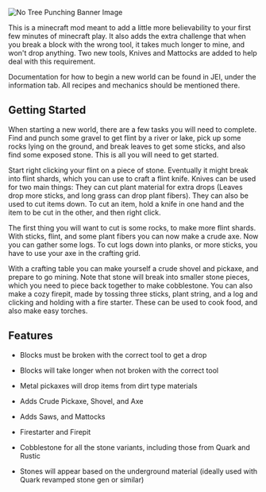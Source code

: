 ![No Tree Punching Banner Image](https://github.com/alcatrazEscapee/no-tree-punching/blob/master/img/icon/banner.png)

This is a minecraft mod meant to add a little more believability to your first few minutes of minecraft play. It also adds the extra challenge that when you break a block with the wrong tool, it takes much longer to mine, and won't drop anything. Two new tools, Knives and Mattocks are added to help deal with this requirement.

Documentation for how to begin a new world can be found in JEI, under the information tab. All recipes and mechanics should be mentioned there.

## Getting Started

When starting a new world, there are a few tasks you will need to complete. Find and punch some gravel to get flint by a river or lake, pick up some rocks lying on the ground, and break leaves to get some sticks, and also find some exposed stone. This is all you will need to get started.

Start right clicking your flint on a piece of stone. Eventually it might break into flint shards, which you can use to craft a flint knife. Knives can be used for two main things: They can cut plant material for extra drops (Leaves drop more sticks, and long grass can drop plant fibers). They can also be used to cut items down. To cut an item, hold a knife in one hand and the item to be cut in the other, and then right click.

The first thing you will want to cut is some rocks, to make more flint shards. With sticks, flint, and some plant fibers you can now make a crude axe. Now you can gather some logs. To cut logs down into planks, or more sticks, you have to use your axe in the crafting grid.

With a crafting table you can make yourself a crude shovel and pickaxe, and prepare to go mining. Note that stone will break into smaller stone pieces, which you need to piece back together to make cobblestone. You can also make a cozy firepit, made by tossing three sticks, plant string, and a log and clicking and holding with a fire starter. These can be used to cook food, and also make easy torches.

## Features

 - Blocks must be broken with the correct tool to get a drop
 - Blocks will take longer when not broken with the correct tool
 - Metal pickaxes will drop items from dirt type materials

 - Adds Crude Pickaxe, Shovel, and Axe
 - Adds Saws, and Mattocks
 - Firestarter and Firepit
 - Cobblestone for all the stone variants, including those from Quark and Rustic
 - Stones will appear based on the underground material (ideally used with Quark revamped stone gen or similar)
